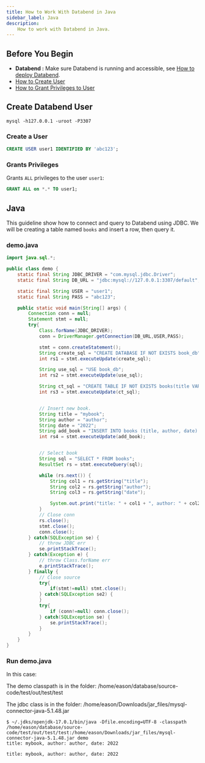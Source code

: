 ```yaml
---
title: How to Work With Databend in Java
sidebar_label: Java
description:
    How to work with Databend in Java.
---
```


## Before You Begin

* **Databend :** Make sure Databend is running and accessible, see [How to deploy Databend](/doc/deploy).
* [How to Create User](../30-reference/30-sql/00-ddl/30-user/01-user-create-user.md)
* [How to Grant Privileges to User](../30-reference/30-sql/00-ddl/30-user/10-grant-privileges.md)

## Create Databend User

```shell
mysql -h127.0.0.1 -uroot -P3307
```

### Create a User

```sql
CREATE USER user1 IDENTIFIED BY 'abc123';
```

### Grants Privileges

Grants `ALL` privileges to the user `user1`:
```sql
GRANT ALL on *.* TO user1;
```

## Java

This guideline show how to connect and query to Databend using JDBC. We will be creating a table named `books` and insert a row, then query it.

### demo.java

```java title='demo.java'
import java.sql.*;

public class demo {
    static final String JDBC_DRIVER = "com.mysql.jdbc.Driver";
    static final String DB_URL = "jdbc:mysql://127.0.0.1:3307/default";

    static final String USER = "user1";
    static final String PASS = "abc123";

    public static void main(String[] args) {
        Connection conn = null;
        Statement stmt = null;
        try{
            Class.forName(JDBC_DRIVER);
            conn = DriverManager.getConnection(DB_URL,USER,PASS);

            stmt = conn.createStatement();
            String create_sql = "CREATE DATABASE IF NOT EXISTS book_db";
            int rs1 = stmt.executeUpdate(create_sql);

            String use_sql = "USE book_db";
            int rs2 = stmt.executeUpdate(use_sql);

            String ct_sql = "CREATE TABLE IF NOT EXISTS books(title VARCHAR, author VARCHAR, date VARCHAR)";
            int rs3 = stmt.executeUpdate(ct_sql);


            // Insert new book.
            String title = "mybook";
            String author = "author";
            String date = "2022";
            String add_book = "INSERT INTO books (title, author, date) VALUES ('"+ title +"', '"+ author +"', '" + date + "')";
            int rs4 = stmt.executeUpdate(add_book);


            // Select book
            String sql = "SELECT * FROM books";
            ResultSet rs = stmt.executeQuery(sql);

            while (rs.next()) {
                String col1 = rs.getString("title");
                String col2 = rs.getString("author");
                String col3 = rs.getString("date");

                System.out.print("title: " + col1 + ", author: " + col2 + ", date: " + col3);
            }
            // Close conn
            rs.close();
            stmt.close();
            conn.close();
        } catch(SQLException se) {
            // throw JDBC err
            se.printStackTrace();
        } catch(Exception e) {
            // throw Class.forName err
            e.printStackTrace();
        } finally {
            // Close source
            try{
                if(stmt!=null) stmt.close();
            } catch(SQLException se2) {
            }
            try{
                if (conn!=null) conn.close();
            } catch(SQLException se) {
                se.printStackTrace();
            }
        }
    }
}
```

### Run demo.java

In this case:

The demo classpath is in the folder: /home/eason/database/source-code/test/out/test/test

The jdbc class is in the folder: /home/eason/Downloads/jar_files/mysql-connector-java-5.1.48.jar

```shell
$ ~/.jdks/openjdk-17.0.1/bin/java -Dfile.encoding=UTF-8 -classpath /home/eason/database/source-code/test/out/test/test:/home/eason/Downloads/jar_files/mysql-connector-java-5.1.48.jar demo
title: mybook, author: author, date: 2022
```

```text title='Outputs'
title: mybook, author: author, date: 2022
```
